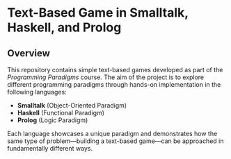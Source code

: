 # Text-Based Game in Smalltalk, Haskell, and Prolog

## Overview

This repository contains simple text-based games developed as part of the _Programming Paradigms_ course. The aim of the project is to explore different programming paradigms through hands-on implementation in the following languages:

- **Smalltalk** (Object-Oriented Paradigm)
- **Haskell** (Functional Paradigm)
- **Prolog** (Logic Paradigm)

Each language showcases a unique paradigm and demonstrates how the same type of problem—building a text-based game—can be approached in fundamentally different ways.
